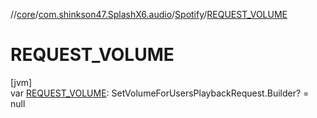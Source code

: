 //[core](../../../index.md)/[com.shinkson47.SplashX6.audio](../index.md)/[Spotify](index.md)/[REQUEST_VOLUME](-r-e-q-u-e-s-t_-v-o-l-u-m-e.md)

# REQUEST_VOLUME

[jvm]\
var [REQUEST_VOLUME](-r-e-q-u-e-s-t_-v-o-l-u-m-e.md): SetVolumeForUsersPlaybackRequest.Builder? = null
